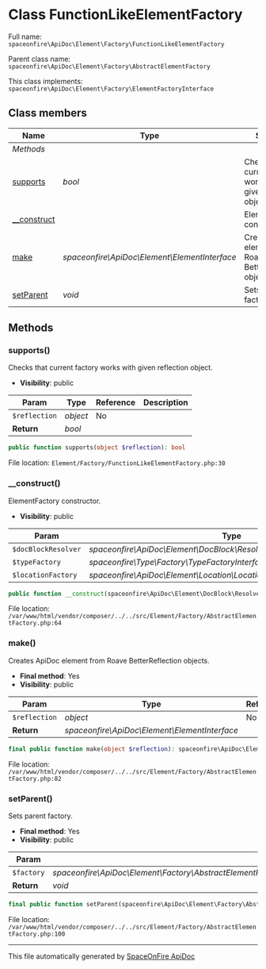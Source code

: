 # Class FunctionLikeElementFactory

Full name: `spaceonfire\ApiDoc\Element\Factory\FunctionLikeElementFactory`

Parent class name: `spaceonfire\ApiDoc\Element\Factory\AbstractElementFactory`

This class implements: `spaceonfire\ApiDoc\Element\Factory\ElementFactoryInterface`

## Class members

| Name                                                                                  | Type                                          | Summary                                                         | Additional                                           |
| ------------------------------------------------------------------------------------- | --------------------------------------------- | --------------------------------------------------------------- | ---------------------------------------------------- |
| _Methods_                                                                             |                                               |                                                                 |                                                      |
| [supports](#spaceonfire_apidoc_element_factory_functionlikeelementfactory_supports)   | _bool_                                        | Checks that current factory works with given reflection object. | [📢](# "Visibility: public")                         |
| [\_\_construct](#spaceonfire_apidoc_element_factory_abstractelementfactory_construct) |                                               | ElementFactory constructor.                                     | [📢](# "Visibility: public")                         |
| [make](#spaceonfire_apidoc_element_factory_abstractelementfactory_make)               | _spaceonfire\ApiDoc\Element\ElementInterface_ | Creates ApiDoc element from Roave BetterReflection objects.     | [📌](# "Final element") [📢](# "Visibility: public") |
| [setParent](#spaceonfire_apidoc_element_factory_abstractelementfactory_setparent)     | _void_                                        | Sets parent factory.                                            | [📌](# "Final element") [📢](# "Visibility: public") |

## Methods

<a name="spaceonfire_apidoc_element_factory_functionlikeelementfactory_supports"></a>

### supports()

Checks that current factory works with given reflection object.

-   **Visibility**: public

| Param         | Type     | Reference | Description |
| ------------- | -------- | --------- | ----------- |
| `$reflection` | _object_ | No        |             |
| **Return**    | _bool_   |           |             |

```php
public function supports(object $reflection): bool
```

File location: `Element/Factory/FunctionLikeElementFactory.php:30`

<a name="spaceonfire_apidoc_element_factory_abstractelementfactory_construct"></a>

### \_\_construct()

ElementFactory constructor.

-   **Visibility**: public

| Param               | Type                                                                     | Reference | Description |
| ------------------- | ------------------------------------------------------------------------ | --------- | ----------- |
| `$docBlockResolver` | _spaceonfire\ApiDoc\Element\DocBlock\Resolver\DocBlockResolverInterface_ | No        |             |
| `$typeFactory`      | _spaceonfire\Type\Factory\TypeFactoryInterface_                          | No        |             |
| `$locationFactory`  | _spaceonfire\ApiDoc\Element\Location\LocationFactory_                    | No        |             |

```php
public function __construct(spaceonfire\ApiDoc\Element\DocBlock\Resolver\DocBlockResolverInterface $docBlockResolver, spaceonfire\Type\Factory\TypeFactoryInterface $typeFactory, spaceonfire\ApiDoc\Element\Location\LocationFactory $locationFactory)
```

File location: `/var/www/html/vendor/composer/../../src/Element/Factory/AbstractElementFactory.php:64`

<a name="spaceonfire_apidoc_element_factory_abstractelementfactory_make"></a>

### make()

Creates ApiDoc element from Roave BetterReflection objects.

-   **Final method**: Yes
-   **Visibility**: public

| Param         | Type                                          | Reference | Description |
| ------------- | --------------------------------------------- | --------- | ----------- |
| `$reflection` | _object_                                      | No        |             |
| **Return**    | _spaceonfire\ApiDoc\Element\ElementInterface_ |           |             |

```php
final public function make(object $reflection): spaceonfire\ApiDoc\Element\ElementInterface
```

File location: `/var/www/html/vendor/composer/../../src/Element/Factory/AbstractElementFactory.php:82`

<a name="spaceonfire_apidoc_element_factory_abstractelementfactory_setparent"></a>

### setParent()

Sets parent factory.

-   **Final method**: Yes
-   **Visibility**: public

| Param      | Type                                                                                                                        | Reference | Description |
| ---------- | --------------------------------------------------------------------------------------------------------------------------- | --------- | ----------- |
| `$factory` | _spaceonfire\ApiDoc\Element\Factory\AbstractElementFactory&#124;spaceonfire\ApiDoc\Element\Factory\ElementFactoryInterface_ | No        |             |
| **Return** | _void_                                                                                                                      |           |             |

```php
final public function setParent(spaceonfire\ApiDoc\Element\Factory\AbstractElementFactory|spaceonfire\ApiDoc\Element\Factory\ElementFactoryInterface $factory): void
```

File location: `/var/www/html/vendor/composer/../../src/Element/Factory/AbstractElementFactory.php:100`

---

This file automatically generated by [SpaceOnFire ApiDoc](https://github.com/spaceonfire/apidoc)
